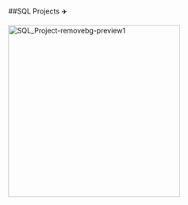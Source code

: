 ##SQL Projects   :airplane:

<img width="346" alt="SQL_Project-removebg-preview1" src="https://github.com/user-attachments/assets/7c6ad280-f9af-4bfc-a881-e09d869e83da" />
